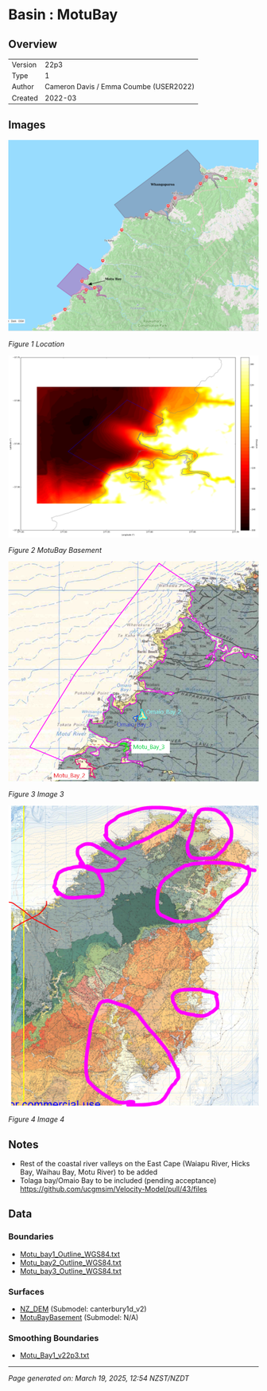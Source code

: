 # Basin : MotuBay

## Overview
|         |                     |
|---------|---------------------|
| Version | 22p3           |
| Type    | 1        |
| Author  | Cameron Davis / Emma Coumbe (USER2022)            |
| Created | 2022-03           |


## Images
![](../images/basins/motubay_whangaparoa.png)

*Figure 1 Location*

![](../images/basins/motubay_basement.png)

*Figure 2 MotuBay Basement*

![](../images/basins/moturiver_extended_outline.png)

*Figure 3 Image 3*

![](../images/basins/eastcape_coastal_river_valleys.png)

*Figure 4 Image 4*


## Notes
- Rest of the coastal river valleys on the East Cape (Waiapu River, Hicks Bay, Waihau Bay, Motu River) to be added
- Tolaga bay/Omaio Bay to be included (pending acceptance) https://github.com/ucgmsim/Velocity-Model/pull/43/files

## Data
### Boundaries
- [Motu_bay1_Outline_WGS84.txt](../../velocity_modelling/Data/Basins/East_Cape/v22p3/Motu_bay1_Outline_WGS84.txt)
- [Motu_bay2_Outline_WGS84.txt](../../velocity_modelling/Data/Basins/East_Cape/v22p3/Motu_bay2_Outline_WGS84.txt)
- [Motu_bay3_Outline_WGS84.txt](../../velocity_modelling/Data/Basins/East_Cape/v22p3/Motu_bay3_Outline_WGS84.txt)

### Surfaces
- [NZ_DEM](../../velocity_modelling/Data/DEM/NZ_DEM_HD.in) (Submodel: canterbury1d_v2)
- [MotuBayBasement](../../velocity_modelling/Data/Basins/East_Cape/v22p3/Motu_river_Surface_Export.in) (Submodel: N/A)

### Smoothing Boundaries
- [Motu_Bay1_v22p3.txt](../../velocity_modelling/Data/Boundaries/Smoothing/Motu_Bay1_v22p3.txt)

---
*Page generated on: March 19, 2025, 12:54 NZST/NZDT*

